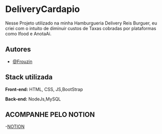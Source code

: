 
# DeliveryCardapio

Nesse Projeto utilizado na minha Hamburgueria Delivery Reis Burguer, eu criei com o intuito de diminuir custos de Taxas cobradas por plataformas como Ifood e AnotaAi.


## Autores

- [@Frouzin](https://www.github.com/Frouzin)


## Stack utilizada

**Front-end:** HTML, CSS, JS,BootStrap

**Back-end:** NodeJs,MySQL


## ACOMPANHE PELO NOTION
-[NOTION](https://www.notion.so/PROJETO-DELIVERY-1844cafd8c638078a700e24837fa068a?pvs=4)
